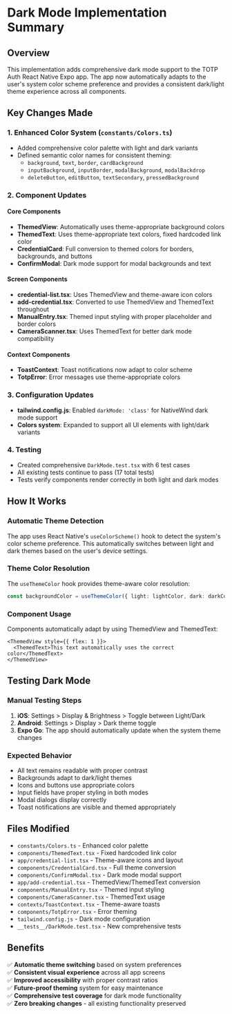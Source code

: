# Dark Mode Implementation Summary

## Overview
This implementation adds comprehensive dark mode support to the TOTP Auth React Native Expo app. The app now automatically adapts to the user's system color scheme preference and provides a consistent dark/light theme experience across all components.

## Key Changes Made

### 1. Enhanced Color System (`constants/Colors.ts`)
- Added comprehensive color palette with light and dark variants
- Defined semantic color names for consistent theming:
  - `background`, `text`, `border`, `cardBackground`
  - `inputBackground`, `inputBorder`, `modalBackground`, `modalBackdrop`
  - `deleteButton`, `editButton`, `textSecondary`, `pressedBackground`

### 2. Component Updates

#### Core Components
- **ThemedView**: Automatically uses theme-appropriate background colors
- **ThemedText**: Uses theme-appropriate text colors, fixed hardcoded link color
- **CredentialCard**: Full conversion to themed colors for borders, backgrounds, and buttons
- **ConfirmModal**: Dark mode support for modal backgrounds and text

#### Screen Components
- **credential-list.tsx**: Uses ThemedView and theme-aware icon colors
- **add-credential.tsx**: Converted to use ThemedView and ThemedText throughout
- **ManualEntry.tsx**: Themed input styling with proper placeholder and border colors
- **CameraScanner.tsx**: Uses ThemedText for better dark mode compatibility

#### Context Components
- **ToastContext**: Toast notifications now adapt to color scheme
- **TotpError**: Error messages use theme-appropriate colors

### 3. Configuration Updates
- **tailwind.config.js**: Enabled `darkMode: 'class'` for NativeWind dark mode support
- **Colors system**: Expanded to support all UI elements with light/dark variants

### 4. Testing
- Created comprehensive `DarkMode.test.tsx` with 6 test cases
- All existing tests continue to pass (17 total tests)
- Tests verify components render correctly in both light and dark modes

## How It Works

### Automatic Theme Detection
The app uses React Native's `useColorScheme()` hook to detect the system's color scheme preference. This automatically switches between light and dark themes based on the user's device settings.

### Theme Color Resolution
The `useThemeColor` hook provides theme-aware color resolution:
```typescript
const backgroundColor = useThemeColor({ light: lightColor, dark: darkColor }, 'background');
```

### Component Usage
Components automatically adapt by using ThemedView and ThemedText:
```tsx
<ThemedView style={{ flex: 1 }}>
  <ThemedText>This text automatically uses the correct color</ThemedText>
</ThemedView>
```

## Testing Dark Mode

### Manual Testing Steps
1. **iOS**: Settings > Display & Brightness > Toggle between Light/Dark
2. **Android**: Settings > Display > Dark theme toggle
3. **Expo Go**: The app should automatically update when the system theme changes

### Expected Behavior
- All text remains readable with proper contrast
- Backgrounds adapt to dark/light themes
- Icons and buttons use appropriate colors
- Input fields have proper styling in both modes
- Modal dialogs display correctly
- Toast notifications are visible and themed appropriately

## Files Modified
- `constants/Colors.ts` - Enhanced color palette
- `components/ThemedText.tsx` - Fixed hardcoded link color
- `app/credential-list.tsx` - Theme-aware icons and layout
- `components/CredentialCard.tsx` - Full theme conversion
- `components/ConfirmModal.tsx` - Dark mode modal support
- `app/add-credential.tsx` - ThemedView/ThemedText conversion
- `components/ManualEntry.tsx` - Themed input styling
- `components/CameraScanner.tsx` - ThemedText usage
- `contexts/ToastContext.tsx` - Theme-aware toasts
- `components/TotpError.tsx` - Error theming
- `tailwind.config.js` - Dark mode configuration
- `__tests__/DarkMode.test.tsx` - New comprehensive tests

## Benefits
✅ **Automatic theme switching** based on system preferences  
✅ **Consistent visual experience** across all app screens  
✅ **Improved accessibility** with proper contrast ratios  
✅ **Future-proof theming** system for easy maintenance  
✅ **Comprehensive test coverage** for dark mode functionality  
✅ **Zero breaking changes** - all existing functionality preserved  